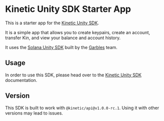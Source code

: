 # Kinetic Unity SDK Starter App

This is a starter app for the [Kinetic Unity SDK](https://github.com/kin-labs/kinetic-unity-sdk). 

It is a simple app that allows you to create keypairs, create an account, transfer Kin, and view your balance and account history.

It uses the [Solana Unity SDK](https://github.com/garbles-labs/Solana.Unity-SDK) built by the [Garbles](https://github.com/garbles-labs/) team.

## Usage

In order to use this SDK, please head over to the [Kinetic Unity SDK](https://kinetic.kin.org/docs/sdk/unity) documentation.

## Version

This SDK is built to work with `@kinetic/api@v1.0.0-rc.1`. Using it with other versions may lead to issues.

